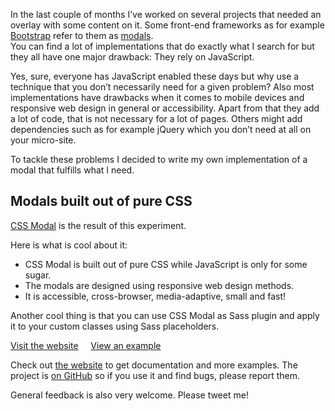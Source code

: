 
In the last couple of months I’ve worked on several projects that needed an overlay with some content on it. Some front-end frameworks as for example <a href="http://twitter.github.io/bootstrap/">Bootstrap</a> refer to them as <a href="http://twitter.github.io/bootstrap/javascript.html#modals">modals</a>.<br>
You can find a lot of implementations that do exactly what I search for but they all have one major drawback: They rely on JavaScript.

Yes, sure, everyone has JavaScript enabled these days but why use a technique that you don’t necessarily need for a given problem? Also most implementations have drawbacks when it comes to mobile devices and responsive web design in general or accessibility. Apart from that they add a lot of code, that is not necessary for a lot of pages. Others might add dependencies such as for example jQuery which you don’t need at all on your micro-site.

To tackle these problems I decided to write my own implementation of a modal that fulfills what I need.

## Modals built out of pure CSS

<a href="http://drublic.github.io/css-modal">CSS Modal</a> is the result of this experiment.

Here is what is cool about it:

* CSS Modal is built out of pure CSS while JavaScript is only for some sugar.
* The modals are designed using responsive web design methods.
* It is accessible, cross-browser, media-adaptive, small and fast!

Another cool thing is that you can use CSS Modal as Sass plugin and apply it to your custom classes using Sass placeholders.

<a href="http://drublic.github.io/css-modal" class="button" title="CSS Modal">Visit the website</a>&nbsp;&nbsp;&nbsp;&nbsp;&nbsp;<a href="http://drublic.github.io/css-modal#modal-text" class="button" title="CSS Modal Example">View an example</a>

Check out <a href="http://drublic.github.io/css-modal">the website</a> to get documentation and more examples. The project is <a href="https://github.com/drublic/css-modal">on GitHub</a> so if you use it and find bugs, please report them.

General feedback is also very welcome. Please tweet me!
